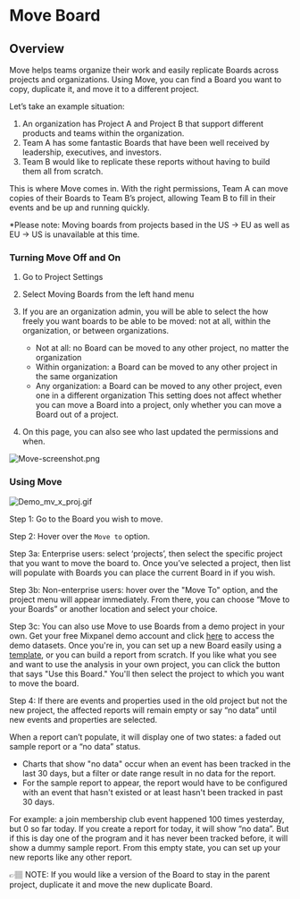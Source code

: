 # Move Board

## Overview

Move helps teams organize their work and easily replicate Boards across projects and organizations. Using Move, you can find a Board you want to copy, duplicate it, and move it to a different project.

Let’s take an example situation:

1. An organization has Project A and Project B that support different products and teams within the organization.
2. Team A has some fantastic Boards that have been well received by leadership, executives, and investors.
3. Team B would like to replicate these reports without having to build them all from scratch.

This is where Move comes in. With the right permissions, Team A can move copies of their Boards to Team B’s project, allowing Team B to fill in their events and be up and running quickly.

*Please note: Moving boards from projects based in the US -> EU as well as EU -> US is unavailable at this time.

### Turning Move Off and On

1. Go to Project Settings
2. Select Moving Boards from the left hand menu
3. If you are an organization admin, you will be able to select the how freely you want boards to be able to be moved: not at all, within the organization, or between organizations.
    - Not at all: no Board can be moved to any other project, no matter the organization
    - Within organization: a Board can be moved to any other project in the same organization
    - Any organization: a Board can be moved to any other project, even one in a different organization
  This setting does not affect whether you can move a Board into a project, only whether you can move a Board out of a project.

4. On this page, you can also see who last updated the permissions and when.

![Move-screenshot.png](/Move-screenshot.png)

### Using Move

![Demo_mv_x_proj.gif](/Demo_mv_x_proj.gif)

Step 1: Go to the Board you wish to move.

Step 2: Hover over the `Move to` option.

Step 3a: Enterprise users: select ‘projects’, then select the specific project that you want to move the board to. Once you’ve selected a project, then list will populate with Boards you can place the current Board in if you wish.

Step 3b: Non-enterprise users: hover over the "Move To" option, and the project menu will appear immediately. From there, you can choose “Move to your Boards” or another location and select your choice.

Step 3c: You can also use Move to use Boards from a demo project in your own. Get your free Mixpanel demo account and click [here](https://mixpanel.com/api/app/demo_project?show-demo-dataset-modal=true) to access the demo datasets. Once you're in, you can set up a new Board easily using a [template](/docs/boards/templates), or you can build a report from scratch. If you like what you see and want to use the analysis in your own project, you can click the button that says "Use this Board." You'll then select the project to which you want to move the board.

Step 4: If there are events and properties used in the old project but not the new project, the affected reports will remain empty or say “no data” until new events and properties are selected.

When a report can’t populate, it will display one of two states: a faded out sample report or a “no data” status.

- Charts that show "no data" occur when an event has been tracked in the last 30 days, but a filter or date range result in no data for the report.
- For the sample report to appear, the report would have to be configured with an event that hasn't existed or at least hasn't been tracked in past 30 days.

For example: a join membership club event happened 100 times yesterday, but 0 so far today. If you create a report for today, it will show “no data”. But if this is day one of the program and it has never been tracked before, it will show a dummy sample report. From this empty state, you can set up your new reports like any other report.

👉🏽 NOTE: If you would like a version of the Board to stay in the parent project, duplicate it and move the new duplicate Board.

